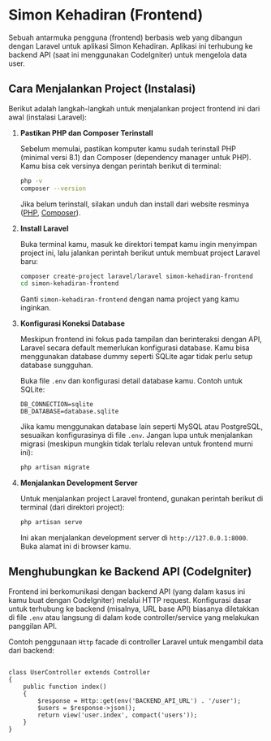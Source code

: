 # Simon Kehadiran (Frontend)

Sebuah antarmuka pengguna (frontend) berbasis web yang dibangun dengan Laravel untuk aplikasi Simon Kehadiran. Aplikasi ini terhubung ke backend API (saat ini menggunakan CodeIgniter) untuk mengelola data user.

## Cara Menjalankan Project (Instalasi)

Berikut adalah langkah-langkah untuk menjalankan project frontend ini dari awal (instalasi Laravel):

1.  **Pastikan PHP dan Composer Terinstall**

    Sebelum memulai, pastikan komputer kamu sudah terinstall PHP (minimal versi 8.1) dan Composer (dependency manager untuk PHP). Kamu bisa cek versinya dengan perintah berikut di terminal:

    ```bash
    php -v
    composer --version
    ```

    Jika belum terinstall, silakan unduh dan install dari website resminya ([PHP](https://www.php.net/downloads.php), [Composer](https://getcomposer.org/download/)).

2.  **Install Laravel**

    Buka terminal kamu, masuk ke direktori tempat kamu ingin menyimpan project ini, lalu jalankan perintah berikut untuk membuat project Laravel baru:

    ```bash
    composer create-project laravel/laravel simon-kehadiran-frontend
    cd simon-kehadiran-frontend
    ```

    Ganti `simon-kehadiran-frontend` dengan nama project yang kamu inginkan.

3.  **Konfigurasi Koneksi Database**

    Meskipun frontend ini fokus pada tampilan dan berinteraksi dengan API, Laravel secara default memerlukan konfigurasi database. Kamu bisa menggunakan database dummy seperti SQLite agar tidak perlu setup database sungguhan.

    Buka file `.env` dan konfigurasi detail database kamu. Contoh untuk SQLite:

    ```dotenv
    DB_CONNECTION=sqlite
    DB_DATABASE=database.sqlite
    ```

    Jika kamu menggunakan database lain seperti MySQL atau PostgreSQL, sesuaikan konfigurasinya di file `.env`. Jangan lupa untuk menjalankan migrasi (meskipun mungkin tidak terlalu relevan untuk frontend murni ini):

    ```bash
    php artisan migrate
    ```

4.  **Menjalankan Development Server**

    Untuk menjalankan project Laravel frontend, gunakan perintah berikut di terminal (dari direktori project):

    ```bash
    php artisan serve
    ```

    Ini akan menjalankan development server di `http://127.0.0.1:8000`. Buka alamat ini di browser kamu.

## Menghubungkan ke Backend API (CodeIgniter)

Frontend ini berkomunikasi dengan backend API (yang dalam kasus ini kamu buat dengan CodeIgniter) melalui HTTP request. Konfigurasi dasar untuk terhubung ke backend (misalnya, URL base API) biasanya diletakkan di file `.env` atau langsung di dalam kode controller/service yang melakukan panggilan API.

Contoh penggunaan `Http` facade di controller Laravel untuk mengambil data dari backend:


```use Illuminate\Support\Facades\Http;

class UserController extends Controller
{
    public function index()
    {
        $response = Http::get(env('BACKEND_API_URL') . '/user');
        $users = $response->json();
        return view('user.index', compact('users'));
    }
}
